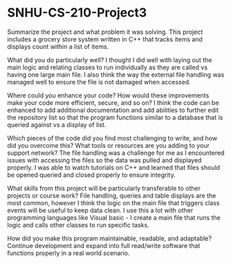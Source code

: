 # SNHU-CS-210-Project3

Summarize the project and what problem it was solving.
    This project includes a grocery store system written in C++ that tracks items and displays count within a list of items.

What did you do particularly well?
     I thought I did well with laying out the main logic and relating classes to run individually as they are called vs having one large main file.  I also think the way the external file handling was managed well to ensure the file is not damaged when accessed.
     
Where could you enhance your code? How would these improvements make your code more efficient, secure, and so on?
    I think the code can be enhanced to add additional documentation and add abilities to further edit the repository list so that the program functions similar to a database that is queried against vs a display of list.

Which pieces of the code did you find most challenging to write, and how did you overcome this? What tools or resources are you adding to your support network?
    The file handling was a challenge for me as I encountered issues with accessing the files so the data was pulled and displayed properly.  I was able to watch tutorials on C++ and learned that files should be opened queried and closed properly to ensure integrity. 

What skills from this project will be particularly transferable to other projects or course work?
    File handling, queries and table displays are the most common, however I think the logic on the main file that triggers class events will be useful to keep data clean.  I use this a lot with other programming languages like Visual basic - I create a main file that runs the logic and calls other classes to run specific tasks.

How did you make this program maintainable, readable, and adaptable?
    Continue development and expand into full read/write software that functions properly in a real world scenario.
